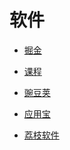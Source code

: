 # 软件


<div id = "首"></div>
<script src = "../js/首.js"></script>


* [掘金](https://juejin.cn/)
* [课程](https://juejin.cn/course)


* [豌豆荚](https://m.wandoujia.com/)
* [应用宝](https://sj.qq.com/)
* [荔枝软件](https://www.lizhi.io/)
